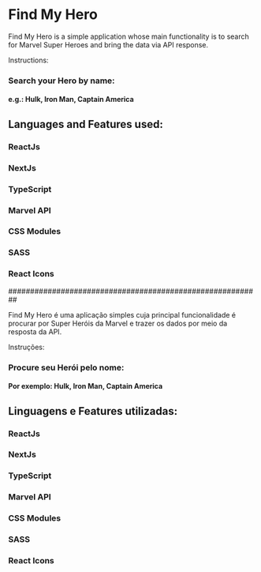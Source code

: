 # Find My Hero

Find My Hero is a simple application whose main functionality is to search for Marvel Super Heroes and bring the data via API response.

Instructions:
### Search your Hero by name:
#### e.g.: Hulk, Iron Man, Captain America

## Languages and Features used:

### ReactJs

### NextJs

### TypeScript

### Marvel API

### CSS Modules

### SASS

### React Icons

##########################################################

Find My Hero é uma aplicação simples cuja principal funcionalidade é procurar por Super Heróis da Marvel e trazer os dados por meio da resposta da API.

Instruções:
### Procure seu Herói pelo nome:
#### Por exemplo: Hulk, Iron Man, Captain America

## Linguagens e Features utilizadas:

### ReactJs

### NextJs

### TypeScript

### Marvel API

### CSS Modules

### SASS

### React Icons